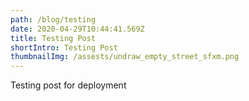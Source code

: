 ```yaml
---
path: /blog/testing
date: 2020-04-29T10:44:41.569Z
title: Testing Post
shortIntro: Testing Post
thumbnailImg: /assests/undraw_empty_street_sfxm.png
---
```


Testing post for deployment
